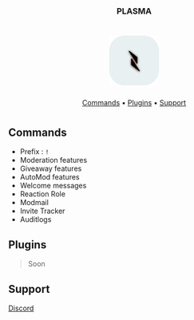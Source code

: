 <h3 align = Center>PLASMA</h3>
<h1 align = "Center">
<img src="image.png" width = "100" height = "100" img>
</h1>

<p align="center">
  <a href="#Commands">Commands</a>
  •
  <a href="#plugins">Plugins</a>
  •
  <a href="#support">Support</a>
<h1></h1>
  
<h2 align="">Commands</h2>


- Prefix : `!` 
- Moderation features
- Giveaway features
- AutoMod features
- Welcome messages
- Reaction Role
- Modmail
- Invite Tracker
- Auditlogs
  </h2>
  
<h2>Plugins</h2>

> Soon

<h2 align="">Support</h2>

[Discord](https://discord.gg/WjYrRvZM9Q) 